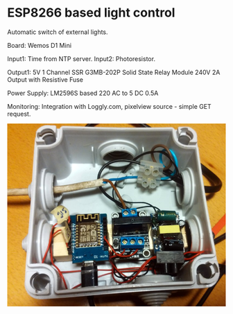 # ESP8266 based light control

Automatic switch of external lights.

Board: Wemos D1 Mini

Input1: Time from NTP server.
Input2: Photoresistor.

Output1: 5V 1 Channel SSR G3MB-202P Solid State Relay Module 240V 2A Output with Resistive Fuse

Power Supply: LM2596S based 220 AC to  5 DC 0.5A

Monitoring: Integration with Loggly.com, pixelview source - simple GET request.

![Switch setup photo](preview.jpg?raw=true "Switch setup")
